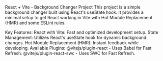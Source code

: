 
React + Vite - Background Changer Project
This project is a simple background changer built using React's useState hook. It provides a minimal setup to get React working in Vite with Hot Module Replacement (HMR) and some ESLint rules.

Key Features:
React with Vite: Fast and optimized development setup.
State Management: Utilizes React's useState hook for dynamic background changes.
Hot Module Replacement (HMR): Instant feedback while developing.
Available Plugins:
@vitejs/plugin-react - Uses Babel for Fast Refresh.
@vitejs/plugin-react-swc - Uses SWC for Fast Refresh.
